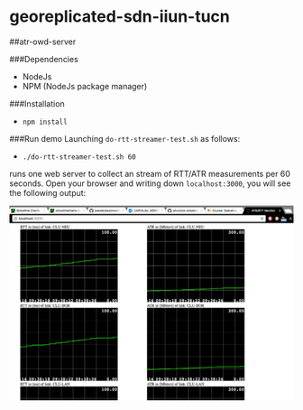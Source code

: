 # georeplicated-sdn-iiun-tucn

##atr-owd-server

###Dependencies
- NodeJs
- NPM (NodeJs package manager)

###Installation
- `npm install`

###Run demo
Launching `do-rtt-streamer-test.sh` as follows:

- `./do-rtt-streamer-test.sh 60`

runs one web server to collect an stream of RTT/ATR measurements per 60 seconds. Open your browser and writing down `localhost:3000`, you will see the following output:

![image](imgs/example.png)